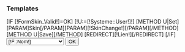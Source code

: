 <div id="Skin" style="padding:5px;">
	<h3>Templates</h3>
	<form action="#Skin" method="post" >
		[IF [!FormSkin_Valid!]=OK]
			[!U:=[!Systeme::User!]!]
			[METHOD U|Set][PARAM]Skin[/PARAM][PARAM][!SkinChange!][/PARAM][/METHOD]
			[METHOD U|Save][/METHOD]
			[REDIRECT][!Lien!][/REDIRECT]
		[/IF]
		<div class="LigneForm">
			<select name="SkinChange" onChange="this.submit();" style="width:150px;">
				[STORPROC Explorateur/Skins/Dossier|F]
				[IF [!F::Nom!]~Admin||[!F::Nom!]~Login][ELSE]
				<option value="[!F::Nom!]" [IF [!Systeme::User::Skin!]=[!F::Nom!]]  selected="selected"[/IF]>[!F::Nom!]</option>
				[/IF]
				[/STORPROC]
			</select>
			<input type="submit" name="FormSkin_Valid" value="OK" />
		</div>
	</form>
</div>

